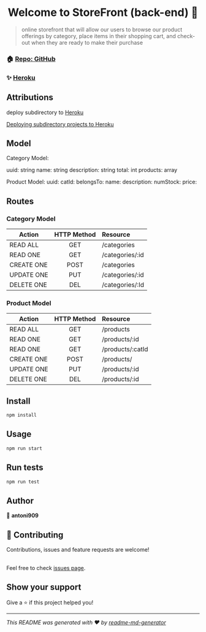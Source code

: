 <h1 align="center">Welcome to StoreFront (back-end) 👋</h1>

> online storefront that will allow our users to browse our product offerings by category, place items in their shopping cart, and check-out when they are ready to make their purchase

### 🏠 [Repo: GitHub](https://github.com/antoni909/StoreFront/tree/dev/backend)

### ✨ [Heroku](https://storefront-v1.herokuapp.com/)

## Attributions

deploy subdirectory to [Heroku](https://github.com/timanovsky/subdir-heroku-buildpack)

[Deploying subdirectory projects to Heroku
](https://jtway.co/deploying-subdirectory-projects-to-heroku-f31ed65f3f2)

## Model

Category Model:

  uuid: string
  name: string
  description: string
  total: int
  products: array

Product Model:
  uuid:
  catId:
  belongsTo:
  name:
  description:
  numStock:
  price:

## Routes

### Category Model

|   Action    |  HTTP Method  |      Resource     |
|-------------|:-------------:|:------------------|
| READ ALL    |      GET      | /categories       |
| READ ONE    |      GET      | /categories/:id   |
| CREATE ONE  |      POST     | /categories       |
| UPDATE ONE  |      PUT      | /categories/:id   |
| DELETE ONE  |      DEL      | /categories/:Id   |

### Product Model

|  Action     |  HTTP Method  |      Resource     |
|-------------|:-------------:|:------------------|
| READ ALL    |      GET      | /products         |
| READ ONE    |      GET      | /products/:id     |
| READ ONE    |      GET      | /products/:catId  |
| CREATE ONE  |      POST     | /products/        |
| UPDATE ONE  |      PUT      | /products/:id     |
| DELETE ONE  |      DEL      | /products/:id     |

## Install

```sh
npm install
```

## Usage

```sh
npm run start
```

## Run tests

```sh
npm run test
```

## Author

👤 **antoni909**

## 🤝 Contributing

Contributions, issues and feature requests are welcome!

<br />Feel free to check [issues page](https://github.com/antoni909/StoreFront/issues).

## Show your support

Give a ⭐️ if this project helped you!

***
_This README was generated with ❤️ by [readme-md-generator](https://github.com/kefranabg/readme-md-generator)_
